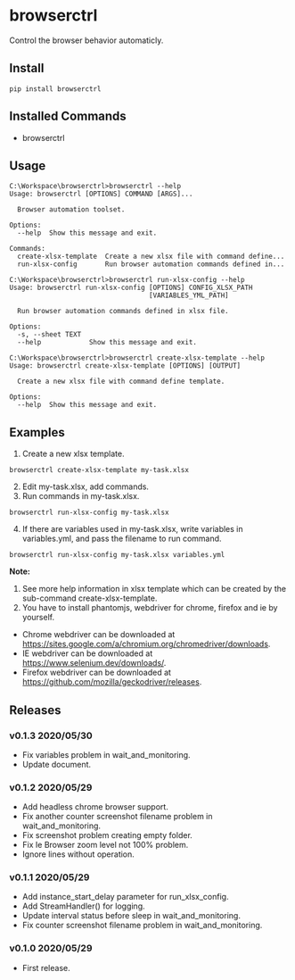 # browserctrl

Control the browser behavior automaticly.

## Install

```
pip install browserctrl
```

## Installed Commands

- browserctrl

## Usage

```
C:\Workspace\browserctrl>browserctrl --help
Usage: browserctrl [OPTIONS] COMMAND [ARGS]...

  Browser automation toolset.

Options:
  --help  Show this message and exit.

Commands:
  create-xlsx-template  Create a new xlsx file with command define...
  run-xlsx-config       Run browser automation commands defined in...

C:\Workspace\browserctrl>browserctrl run-xlsx-config --help
Usage: browserctrl run-xlsx-config [OPTIONS] CONFIG_XLSX_PATH
                                   [VARIABLES_YML_PATH]

  Run browser automation commands defined in xlsx file.

Options:
  -s, --sheet TEXT
  --help            Show this message and exit.

C:\Workspace\browserctrl>browserctrl create-xlsx-template --help
Usage: browserctrl create-xlsx-template [OPTIONS] [OUTPUT]

  Create a new xlsx file with command define template.

Options:
  --help  Show this message and exit.

```

## Examples

1. Create a new xlsx template.

  ```
  browserctrl create-xlsx-template my-task.xlsx
  ```

2. Edit my-task.xlsx, add commands.
3. Run commands in my-task.xlsx.

  ```
  browserctrl run-xlsx-config my-task.xlsx
  ```

4. If there are variables used in my-task.xlsx, write variables in variables.yml, and pass the filename to run command.

  ```
  browserctrl run-xlsx-config my-task.xlsx variables.yml
  ```

**Note:**

1. See more help information in xlsx template which can be created by the sub-command create-xlsx-template.
1. You have to install phantomjs, webdriver for chrome, firefox and ie by yourself.
  - Chrome webdriver can be downloaded at https://sites.google.com/a/chromium.org/chromedriver/downloads.
  - IE webdriver can be downloaded at https://www.selenium.dev/downloads/.
  - Firefox webdriver can be downloaded at https://github.com/mozilla/geckodriver/releases.

## Releases

### v0.1.3 2020/05/30

- Fix variables problem in wait_and_monitoring.
- Update document.

### v0.1.2 2020/05/29

- Add headless chrome browser support.
- Fix another counter screenshot filename problem in wait_and_monitoring.
- Fix screenshot problem creating empty folder.
- Fix Ie Browser zoom level not 100% problem.
- Ignore lines without operation.

### v0.1.1 2020/05/29

- Add instance_start_delay parameter for run_xlsx_config.
- Add StreamHandler() for logging.
- Update interval status before sleep in wait_and_monitoring.
- Fix counter screenshot filename problem in wait_and_monitoring.

### v0.1.0 2020/05/29

- First release.
